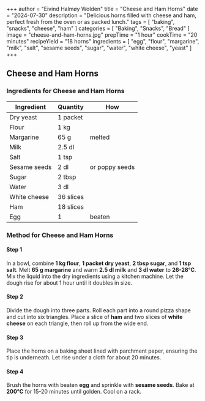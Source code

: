+++
author = "Eivind Halmøy Wolden"
title = "Cheese and Ham Horns"
date = "2024-07-30"
description = "Delicious horns filled with cheese and ham, perfect fresh from the oven or as packed lunch."
tags = [
    "baking", "snacks", "cheese", "ham"
]
categories = [
    "Baking", "Snacks", "Bread"
]
image = "cheese-and-ham-horns.jpg"
prepTime = "1 hour"
cookTime = "20 minutes"
recipeYield = "18 horns"
ingredients = [
    "egg", "flour", "margarine", "milk", "salt", "sesame seeds", "sugar", "water", "white cheese", "yeast"
]
+++

## Cheese and Ham Horns
### Ingredients for Cheese and Ham Horns
Ingredient | Quantity | How
---|---|---
Dry yeast      | 1 packet  | 
Flour          | 1 kg      | 
Margarine      | 65 g      | melted
Milk           | 2.5 dl    | 
Salt           | 1 tsp     | 
Sesame seeds   | 2 dl      | or poppy seeds
Sugar          | 2 tbsp    | 
Water          | 3 dl      | 
White cheese   | 36 slices | 
Ham            | 18 slices | 
Egg            | 1         | beaten

### Method for Cheese and Ham Horns
#### Step 1
In a bowl, combine **1 kg flour**, **1 packet dry yeast**, **2 tbsp sugar**, and **1 tsp salt**. Melt **65 g margarine** and warm **2.5 dl milk** and **3 dl water** to **26-28°C**. Mix the liquid into the dry ingredients using a kitchen machine. Let the dough rise for about 1 hour until it doubles in size.

#### Step 2
Divide the dough into three parts. Roll each part into a round pizza shape and cut into six triangles. Place a slice of **ham** and two slices of **white cheese** on each triangle, then roll up from the wide end.

#### Step 3
Place the horns on a baking sheet lined with parchment paper, ensuring the tip is underneath. Let rise under a cloth for about 20 minutes.

#### Step 4
Brush the horns with beaten **egg** and sprinkle with **sesame seeds**. Bake at **200°C** for 15-20 minutes until golden. Cool on a rack.
